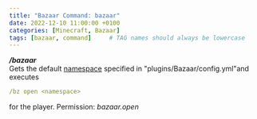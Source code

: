 ```yaml
---
title: "Bazaar Command: bazaar"
date: 2022-12-10 11:00:00 +0100
categories: [Minecraft, Bazaar]
tags: [bazaar, command]     # TAG names should always be lowercase
---
```


***/bazaar*** \
Gets the default [namespace]({{site.baseurl}}/posts/bazaar-namespace) specified in "plugins/Bazaar/config.yml"and executes
```yaml
/bz open <namespace>
```
for the player.
Permission: *bazaar.open*
